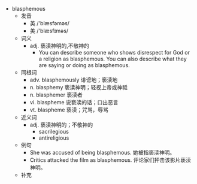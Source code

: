 - blasphemous
  - 发音
    - 英 /'blæsfəməs/
    - 美 /'blæsfɪməs/
  - 词义
    - adj. 亵渎神明的,不敬神的
      - You can describe someone who shows disrespect for God or a religion as blasphemous. You can also describe what they are saying or doing as blasphemous. 
  - 同根词
    - adv. blasphemously 诽谤地；亵渎地
    - n. blasphemy 亵渎神明；轻视上帝或神祗
    - n. blasphemer 亵渎者
    - vi. blaspheme 说亵渎的话；口出恶言
    - vt. blaspheme 亵渎；咒骂，辱骂
  - 近义词
    - adj. 亵渎神明的；不敬神的
      - sacrilegious
      - antireligious
  - 例句
    - She was accused of being blasphemous. 她被指亵渎神明。
    - Critics attacked the film as blasphemous. 评论家们抨击该影片亵渎神明。
  - 补充